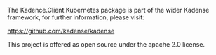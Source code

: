 The Kadence.Client.Kubernetes package is part of the wider Kadense framework, for further information, please visit:

https://github.com/kadense/kadense

This project is offered as open source under the apache 2.0 license.